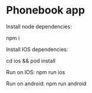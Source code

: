 # Phonebook app

Install node dependencies:

npm i

Install IOS dependencies:

cd ios && pod install

Run on IOS:
npm run ios

Run on android:
npm run android
